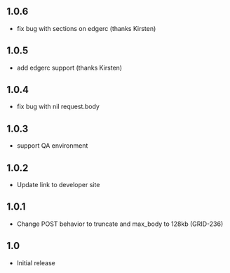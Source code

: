 1.0.6
-----
* fix bug with sections on edgerc (thanks Kirsten)

1.0.5
-----
* add edgerc support (thanks Kirsten)

1.0.4
-----
* fix bug with nil request.body

1.0.3
-----
* support QA environment

1.0.2
-----
* Update link to developer site

1.0.1
-----
* Change POST behavior to truncate and max_body to 128kb (GRID-236)

1.0
---
* Initial release
